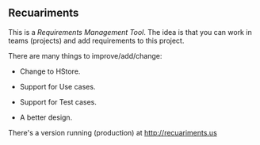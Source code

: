 ## Recuariments

This is a _Requirements Management Tool_. The idea is that you can work in teams (projects) and add requirements to this project.

There are many things to improve/add/change:

* Change to HStore.

* Support for Use cases.

* Support for Test cases.

* A better design.

There's a version running (production) at http://recuariments.us
